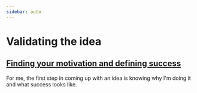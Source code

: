 ```yaml
---
sidebar: auto
---
```


# Validating the idea

## [Finding your motivation and defining success](motivation.md)

For me, the first step in coming up with an idea is knowing why I'm doing it and what success looks like.

